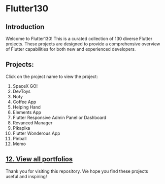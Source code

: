 # Flutter130

## Introduction
Welcome to Flutter130! This is a curated collection of 130 diverse Flutter projects. These projects are designed to provide a comprehensive overview of Flutter capabilities for both new and experienced developers.

## Projects:
Click on the project name to view the project:

1. SpaceX GO!
2. DevToys
3. Noty
4. Coffee App
5. Helping Hand
6. Elements App
7. Flutter Responsive Admin Panel or Dashboard
8. Revanced Manager
9. Pikapika
10. Flutter Wonderous App
11. Pinball
12. Memo
<h2><a href="https://github.com/SeyyedAmirNimaGhaebi/My-best-portfolios">12. View all portfolios</a></h2>

Thank you for visiting this repository. We hope you find these projects useful and inspiring!
